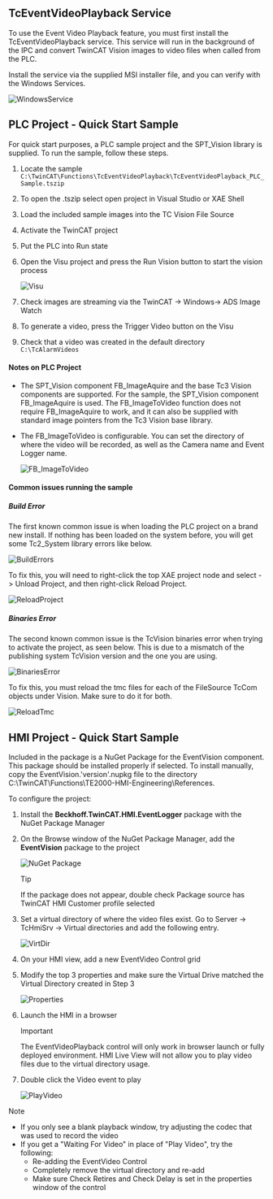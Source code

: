 ## TcEventVideoPlayback Service

To use the Event Video Playback feature, you must first install the TcEventVideoPlayback service. This service will run in the background of the IPC and convert TwinCAT Vision images to video files when called from the PLC.

Install the service via the supplied MSI installer file, and you can verify with the Windows Services.

![WindowsService](../Images/WindowsService.PNG)

## PLC Project - Quick Start Sample

For quick start purposes, a PLC sample project and the SPT_Vision library is supplied. To run the sample, follow these steps. 

1. Locate the sample ```C:\TwinCAT\Functions\TcEventVideoPlayback\TcEventVideoPlayback_PLC_Sample.tszip```

2. To open the .tszip select open project in Visual Studio or XAE Shell

3. Load the included sample images into the TC Vision File Source

4. Activate the TwinCAT project

5. Put the PLC into Run state

6. Open the Visu project and press the Run Vision button to start the vision process

   ![Visu](../Images/Visu.PNG)

7. Check images are streaming via the TwinCAT -> Windows-> ADS Image Watch

8. To generate a video, press the Trigger Video button on the Visu

9. Check that a video was created in the default directory ```C:\TcAlarmVideos```

#### Notes on PLC Project

- The SPT_Vision component FB_ImageAquire and the base Tc3 Vision components are supported. For the sample, the SPT_Vision component FB_ImageAquire is used. The FB_ImageToVideo function does not require FB_ImageAquire to work, and it can also be supplied with standard image pointers from the Tc3 Vision base library.

  

- The FB_ImageToVideo is configurable. You can set the directory of where the video will be recorded, as well as the Camera name and Event Logger name.

  ![FB_ImageToVideo](../Images/FB_ImageToVideo.PNG)
  
#### Common issues running the sample

##### Build Error

The first known common issue is when loading the PLC project on a brand new install. If nothing has been loaded on the system before, you will get some Tc2_System library errors like below.

![BuildErrors](../Images/BuildErrors.PNG)

To fix this, you will need to right-click the top XAE project node and select -> Unload Project, and then right-click Reload Project.

![ReloadProject](../Images/ReloadProject.PNG)
      
##### Binaries Error

The second known common issue is the TcVision binaries error when trying to activate the project, as seen below. This is due to a mismatch of the publishing system TcVision version and the one you are using.


![BinariesError](../Images/BinariesError.PNG)
      
To fix this, you must reload the tmc files for each of the FileSource TcCom objects under Vision. Make sure to do it for both.
      
![ReloadTmc](../Images/ReloadTmc.PNG)



## HMI Project - Quick Start Sample

Included in the package is a NuGet Package for the EventVision component. This package should be installed properly if selected. To install manually, copy the EventVision.'version'.nupkg file to the directory C:\TwinCAT\Functions\TE2000-HMI-Engineering\References.

To configure the project:

1. Install the **Beckhoff.TwinCAT.HMI.EventLogger** package with the NuGet Package Manager

2. On the Browse window of the NuGet Package Manager, add the **EventVision** package to the project

   ![NuGet Package](../Images/NugetPackage.PNG)

   > [!TIP]
   >
   > If the package does not appear, double check Package source has TwinCAT HMI Customer profile selected

3. Set a virtual directory of where the video files exist. Go to Server -> TcHmiSrv -> Virtual directories and add the following entry.

   ![VirtDir](../Images/VirtDir.PNG)

4. On your HMI view, add a new EventVideo Control grid

5. Modify the top 3 properties and make sure the Virtual Drive matched the Virtual Directory created in Step 3

   ![Properties](../Images/Properties.PNG)

6. Launch the HMI in a browser

   

   > [!IMPORTANT]
   >
   > The EventVideoPlayback control will only work in browser launch or fully deployed environment. HMI Live View will not allow you to play video files due to the virtual directory usage.

   

7. Double click the Video event to play

   ![PlayVideo](../Images/PlayVideo.PNG)

> [!NOTE]
>
> - If you only see a blank playback window, try adjusting the codec that was used to record the video
> - If you get a "Waiting For Video" in place of "Play Video", try the following:
>   - Re-adding the EventVideo Control
>   - Completely remove the virtual directory and re-add
>   - Make sure Check Retires and Check Delay is set in the properties window of the control
